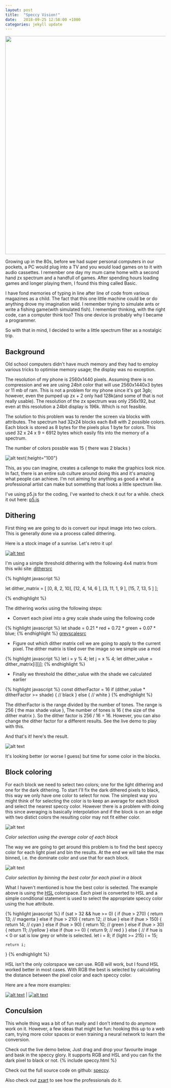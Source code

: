 ```yaml
---
layout: post
title:  "Speccy Vision!"
date:   2018-09-25 12:58:00 +1000
categories: jekyll update
---
```


<a data-flickr-embed="true" href="https://www.flickr.com/photos/alessandrogrussu/6990446366/in/photolist-bDHSam-dSuPEw-g6Jan8-bPnzSM-bUHFuJ-5LfGjX-bPz6JT-g6Jrn5-bPyCjK-7nydhS-4ZSY7e-7Tuiw-5LQvcZ-cxcPgb-FWhqLb-t97wF-6R6xAN-8H1MHC-d8VkXY-r9dgzx-anniTt-5LUHd1-cZfRwd-bjGBa-5gHtBu-fnAASe-bPzaxn-5LUJ7C-x4RL6-4nNoVo-bn57Vi-fYaTMe-FNPC6d-FNPCdY-pXq2Lj-qYiNv6-4NnfDX-4P7fR2-bn4zPZ-2gM4q-bn59Q2-5LUHTu-bthpbF-8bEuN9-4yrALU-7hKoip-bPghTc-ite8sr-5LUKJW-bjGAK" ><img src="https://farm8.staticflickr.com/7213/6990446366_f07263fdf3_b.jpg" width="1024" height="683"></a><script async src="//embedr.flickr.com/assets/client-code.js" charset="utf-8"></script>

Growing up in the 80s, before we had super personal computers in our pockets, a PC would plug into a TV and you would load games on to it with audio cassettes. I remember one day my mum came home with a second hand zx spectrum and a handfull of games. After spending hours loading games and longer playing them, I found this thing called Basic.

I have fond memories of typing in line after line of code from various magazines as a child. The fact that this one little machine could be or do anything drove my imagination wild. I remember trying to simulate ants or write a fishing game(with simulated fish). I remember thinking, with the right code, can a computer think too? This one device is probably why I became a programmer.

So with that in mind, I decided to write a little spectrum filter as a nostalgic trip.

## Background

Old school computers didn't have much memory and they had to employ various tricks to optimise memory usage; the display was no exception.

The resolution of my phone is 2560x1440 pixels. Assuming there is no compression and we are using 24bit color that will use
2560x1440x3 bytes or 11 mb of ram. This is not a problem for my phone since it's got 3gb; however, even the pumped up zx + 2 only had 128k(and some of that is not really usable). The resolution of the zx spectrum was only 256x192, but even at this resolution a 24bit display is 196k. Which is not feasible.

The solution to this problem was to render the screen via blocks with attributes.  The spectrum had 32x24 blocks each 8x8 with 2 possible colors. Each block is stored as 8 bytes for the pixels plus 1 byte for colors. This used 32 x 24 x 9 = 6912 bytes which easily fits into the memory of a spectrum.

The number of colors possble was 15 ( there was 2 blacks )

![alt text](/assets/pal.png){:height="100"}

This, as you can imagine, creates a callenge to make the graphics look nice. In fact, there is an entire sub culture around doing this and it's amazing what people can achieve. I'm not aiming for anything as good a what a professional artist can make but something that looks a little spectrum like.

I've using p5.js for the coding, I've wanted to check it out for a while. check it out here: [p5.js]

## Dithering

First thing we are going to do is convert our input image into two colors. This is generally done via a process called dithering.

Here is a stock image of a sunrise. Let's retro it up!

[![alt text](/assets/sun.jpg "woman-happiness-sunrise-silhouette")][stocksilhouette]

I'm using a simple threshold dithering with the following 4x4 matrix from this wiki site: [dithersrc]

{% highlight javascript %}

let dither_matrix = [
    [0,  8,  2,  10],
    [12, 4,  14, 6 ],
    [3,  11, 1,  9 ], 
    [15, 7,  13, 5 ]
];

{% endhighlight %}

The dithering works using the following steps:

- Convert each pixel into a grey scale shade using the following code

{% highlight javascript %}
let shade = 0.21 * red + 0.72 * green + 0.07 * blue;
{% endhighlight %}
[greyscalesrc]

- Figure out which dither matrix cell we are going to apply to the current pixel. The dither matrix is tiled over the image so we simple use a mod

{% highlight javascript %}
let i = y % 4;
let j = x % 4;
let dither_value = dither_matrix[i][j];
{% endhighlight %}

- Finally we threshold the dither_value with the shade we calculated earlier

{% highlight javascript %}
const ditherFactor = 16
if (dither_value * ditherFactor >= shade) {
    // black
}
else {
    // white
}
{% endhighlight %}

The ditherFactor is the range divided by the number of tones. The range is 256 ( the max shade value ), The number of tones is 16 ( the size of the dither matrix ). So the dither factor is  256 / 16 = 16.
However, you can also change the dither factor for a different results. See the live demo to play with this.

And that's it! here's the result.

![alt text](/assets/sundither.png)

It's looking better (or worse I guess) but time for some color in the blocks.

## Block coloring

For each block we need to select two colors; one for the light dithering and one for the dark dithering.
To start I'll fix the dark dithered pixels to black, this way we only have one color to select for now. The simplest way you might think of for selecting the color is to keep an average for each block and select the nearest speccy color. However there is a problem with doing this since averaging is basically interpolation and if the block is on an edge with two distict colors the resulting color may not fit either color. 

![alt text](/assets/sunaverage.png)

*Color selection using the average color of each block*

The way we are going to get around this problem is to find the best speccy color for each light pixel and bin the results. At the end we will take the max binned, i.e. the dominate color and use that for each block.

![alt text](/assets/sunbinned.png)

*Color selection by binning the best color for each pixel in a block*

What I haven't mentioned is how the best color is selected. The example above is using the [HSL] colorspace. Each pixel is converted to HSL and a simple conditional statement is used to select the appropriate speccy color using the hue attribute.

{% highlight javascript %}
if (sat > 32 && hue >= 0) {
    if (hue > 270) {
        return 13; // magenta
    }
    else if (hue > 210) {
        return 12; // blue
    }
    else if (hue > 150) {
        return 14; // cyan
    }
    else if (hue > 90) {
        return 10;   // green
    }
    else if (hue > 30) {
        return 11; //yellow
    }
    else if (hue >= 0) {
        return 9; // red
    }
}
else {
    // if hue is < 0 or sat is low grey or white is selected.
    let i = 8;
    if (light >= 215) i = 15;
    
    return i;
}
{% endhighlight %}

HSL isn't the only colorspace we can use. RGB will work, but I found HSL worked better in most cases. With RGB the best is selected by calculating the distance between the pixel color and each speccy color.

Here are a few more examples:

[![alt text](/assets/kingfisher.png "kingfisher")][stockfisherattr] | [![alt text](/assets/parrot.png "parrot")][stockparrot]

## Conculsion

This whole thing was a bit of fun really and I don't intend to do anymore work on it. However, a few ideas that might be fun: hooking this up to a web cam, trying more color spaces or even training a neural network to learn the conversion.

Check out the live demo below, Just drag and drop your favourite image and bask in the speccy glory. It supports RGB and HSL and you can fix the dark pixel to black or not.
{% include speccy.html %}

Check out the full source code on github: [speccy].

Also check out [zxart] to see how the professionals do it.

[jekyll-docs]: https://jekyllrb.com/docs/home
[jekyll-gh]:   https://github.com/jekyll/jekyll
[jekyll-talk]: https://talk.jekyllrb.com/
[zxart]: https://zxart.ee/eng/graphics/top-rated/
[p5.js]: https://p5js.org/
[stockowlattr]: https://pixabay.com/en/bird-owl-eyes-animal-looking-3732867/
[stockfisherattr]: https://pixabay.com/en/kingfisher-animal-avian-beak-bird-1850234/
[stocksilhouette]: https://pixabay.com/en/woman-happiness-sunrise-silhouette-570883/
[stockparrot]: https://pixabay.com/en/ara-parrot-animal-world-3695678/


[dithersrc]: https://en.wikipedia.org/w/index.php?title=Ordered_dithering&oldid=855315468
[greyscalesrc]: https://en.wikipedia.org/w/index.php?title=Grayscale&oldid=858408161
[HSL]: https://en.wikipedia.org/w/index.php?title=HSL_and_HSV&oldid=868777696
[speccy]: https://github.com/rangdo/speccy


